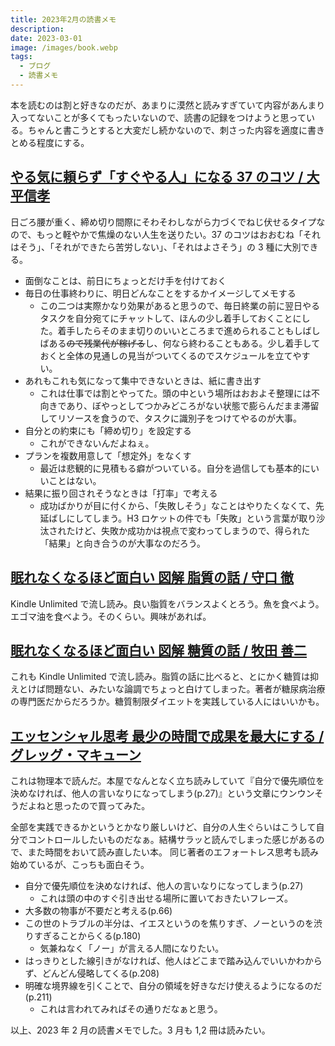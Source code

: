 ```yaml
---
title: 2023年2月の読書メモ
description:
date: 2023-03-01
image: /images/book.webp
tags:
  - ブログ
  - 読書メモ
---
```


本を読むのは割と好きなのだが、あまりに漠然と読みすぎていて内容があんまり入ってないことが多くてもったいないので、読書の記録をつけようと思っている。ちゃんと書こうとすると大変だし続かないので、刺さった内容を適度に書きとめる程度にする。

## [やる気に頼らず「すぐやる人」になる 37 のコツ / 大平信孝](https://amzn.to/3y2suQc)

日ごろ腰が重く、締め切り間際にそわそわしながら力づくでねじ伏せるタイプなので、もっと軽やかで焦燥のない人生を送りたい。37 のコツはおおむね「それはそう」、「それができたら苦労しない」、「それはよさそう」の 3 種に大別できる。

- 面倒なことは、前日にちょっとだけ手を付けておく
- 毎日の仕事終わりに、明日どんなことをするかイメージしてメモする
  - この二つは実際かなり効果があると思うので、毎日終業の前に翌日やるタスクを自分宛てにチャットして、ほんの少し着手しておくことにした。着手したらそのまま切りのいいところまで進められることもしばしばある~~ので残業代が稼げる~~し、何なら終わることもある。少し着手しておくと全体の見通しの見当がついてくるのでスケジュールを立てやすい。
- あれもこれも気になって集中できないときは、紙に書き出す
  - これは仕事では割とやってた。頭の中という場所はおおよそ整理には不向きであり、ぼやっとしてつかみどころがない状態で膨らんだまま滞留してリソースを食うので、タスクに識別子をつけてやるのが大事。
- 自分との約束にも「締め切り」を設定する
  - これができないんだよねぇ。
- プランを複数用意して「想定外」をなくす
  - 最近は悲観的に見積もる癖がついている。自分を過信しても基本的にいいことはない。
- 結果に振り回されそうなときは「打率」で考える
  - 成功ばかりが目に付くから、「失敗しそう」なことはやりたくなくて、先延ばしにしてしまう。H3 ロケットの件でも「失敗」という言葉が取り沙汰されたけど、失敗か成功かは視点で変わってしまうので、得られた「結果」と向き合うのが大事なのだろう。

## [眠れなくなるほど面白い 図解 脂質の話 / 守口 徹](https://amzn.to/3J275g9)

Kindle Unlimited で流し読み。良い脂質をバランスよくとろう。魚を食べよう。エゴマ油を食べよう。そのくらい。興味があれば。

## [眠れなくなるほど面白い 図解 糖質の話 / 牧田 善二](https://amzn.to/3y1tGmR)

これも Kindle Unlimited で流し読み。脂質の話に比べると、とにかく糖質は抑えとけば問題ない、みたいな論調でちょっと白けてしまった。著者が糖尿病治療の専門医だからだろうか。糖質制限ダイエットを実践している人にはいいかも。

## [エッセンシャル思考 最少の時間で成果を最大にする / グレッグ・マキューン](https://amzn.to/3kxOob0)

これは物理本で読んだ。本屋でなんとなく立ち読みしていて『自分で優先順位を決めなければ、他人の言いなりになってしまう(p.27)』という文章にウンウンそうだよねと思ったので買ってみた。

全部を実践できるかというとかなり厳しいけど、自分の人生ぐらいはこうして自分でコントロールしたいものだなぁ。結構サラッと読んでしまった感じがあるので、また時間をおいて読み直したい本。
同じ著者のエフォートレス思考も読み始めているが、こっちも面白そう。

- 自分で優先順位を決めなければ、他人の言いなりになってしまう(p.27)
  - これは頭の中のすぐ引き出せる場所に置いておきたいフレーズ。
- 大多数の物事が不要だと考える(p.66)
- この世のトラブルの半分は、イエスというのを焦りすぎ、ノーというのを渋りすぎることからくる(p.180)
  - 気兼ねなく「ノー」が言える人間になりたい。
- はっきりとした線引きがなければ、他人はどこまで踏み込んでいいかわからず、どんどん侵略してくる(p.208)
- 明確な境界線を引くことで、自分の領域を好きなだけ使えるようになるのだ(p.211)
  - これは言われてみればその通りだなぁと思う。

以上、2023 年 2 月の読書メモでした。3 月も 1,2 冊は読みたい。
